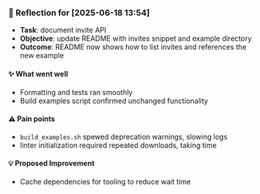 ### :book: Reflection for [2025-06-18 13:54]
- **Task**: document invite API
- **Objective**: update README with invites snippet and example directory
- **Outcome**: README now shows how to list invites and references the new example

#### :sparkles: What went well
- Formatting and tests ran smoothly
- Build examples script confirmed unchanged functionality

#### :warning: Pain points
- `build_examples.sh` spewed deprecation warnings, slowing logs
- linter initialization required repeated downloads, taking time

#### :bulb: Proposed Improvement
- Cache dependencies for tooling to reduce wait time
